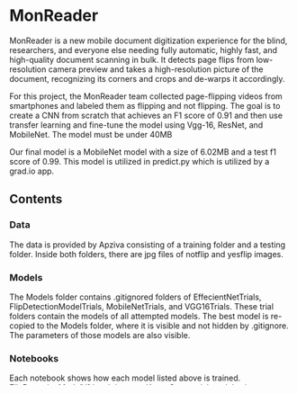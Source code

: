 # MonReader
MonReader is a new mobile document digitization experience for the blind, researchers, and everyone else needing fully automatic, highly fast, and high-quality document scanning in bulk. It detects page flips from low-resolution camera preview and takes a high-resolution picture of the document, recognizing its corners and crops and de-warps it accordingly. 

For this project, the MonReader team collected page-flipping videos from smartphones and labeled them as flipping and not flipping. The goal is to create a CNN from scratch that achieves an F1 score of 0.91 and then use transfer learning and fine-tune the model using Vgg-16, ResNet, and MobileNet. The model must be under 40MB

Our final model is a MobileNet model with a size of 6.02MB and a test f1 score of 0.99. This model is utilized in predict.py which is utilized by a grad.io app.

## Contents

### Data
The data is provided by Apziva consisting of a training folder and a testing folder. Inside both folders, there are jpg files of notflip and yesflip images.

### Models
The Models folder contains .gitignored folders of EffecientNetTrials, FlipDetectionModelTrials, MobileNetTrials, and VGG16Trials. These trial folders contain the models of all attempted models. The best model is re-copied to the Models folder, where it is visible and not hidden by .gitignore. The parameters of those models are also visible.

### Notebooks
Each notebook shows how each model listed above is trained. FlipDetectionModelV1.ipynb is a raw Keras Sequential model using convolution and pooling layers. The functions in FlipDetectionModelV1.ipynb are nb converted into basicUtils.py in the Src folder. The other four models are transfer learning models. Function in VGG16.ipynb are nb converted into transferUtils.py in the Src folder. The other three transfer learning notebooks reference the functions in transferUtils.py.

### Src
The Src folder holds basicUtils.py, which has functions needed by all models to create and train them. It also holds transferUtils.py that has functions specifically used for the transfer learning models. Lastly, it contains predict.py which one can run a grad.io app using the mobile net model to upload a flipped or not flipped image of a book to identify if the book page is flipped or not flipped.

## Requirements.txt
list of Python packages used by this repo.

## LICENSE
This project uses an MIT license
